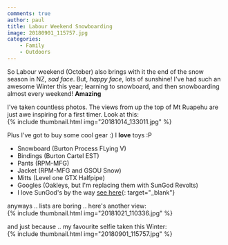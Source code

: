 ```yaml
---
comments: true
author: paul
title: Labour Weekend Snowboarding
image: 20180901_115757.jpg
categories:
	- Family
	- Outdoors
---
```

So Labour weekend (October) also brings with it the end of the snow season in NZ, _sad face_. But, _happy face_, lots of sunshine!
I've had such an awesome Winter this year; learning to snowboard, and then snowboarding almost every weekend!
**Amazing**

I've taken countless photos. The views from up the top of Mt Ruapehu are just awe inspiring for a first timer.
Look at this:  
{% include thumbnail.html img="20181014_133011.jpg" %}  

Plus I've got to buy some cool gear :) I **love** toys :P
* Snowboard (Burton Process FLying V)
* Bindings (Burton Cartel EST)
* Pants (RPM-MFG)
* Jacket (RPM-MFG and GSOU Snow)
* Mitts (Level one GTX Halfpipe)
* Googles (Oakleys, but I'm replacing them with SunGod Revolts)
 * I love SunGod's by the way [see here](/assets/manual_uploads/DearSunGod.pdf){: target="_blank"}

anyways .. lists are boring .. here's another view:  
{% include thumbnail.html img="20181021_110336.jpg" %}  

and just because .. my favourite selfie taken this Winter:  
{% include thumbnail.html img="20180901_115757.jpg" %}